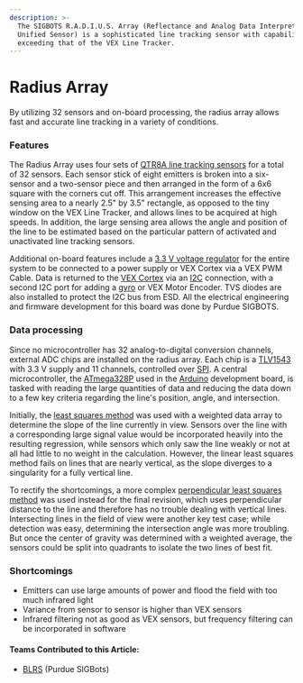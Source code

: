 ```yaml
---
description: >-
  The SIGBOTS R.A.D.I.U.S. Array (Reflectance and Analog Data Interpretation
  Unified Sensor) is a sophisticated line tracking sensor with capabilities
  exceeding that of the VEX Line Tracker.
---
```


# Radius Array

By utilizing 32 sensors and on-board processing, the radius array allows fast and accurate line tracking in a variety of conditions.

### Features

The Radius Array uses four sets of [QTR8A line tracking sensors](https://www.pololu.com/product/960) for a total of 32 sensors. Each sensor stick of eight emitters is broken into a six-sensor and a two-sensor piece and then arranged in the form of a 6x6 square with the corners cut off. This arrangement increases the effective sensing area to a nearly 2.5" by 3.5" rectangle, as opposed to the tiny window on the VEX Line Tracker, and allows lines to be acquired at high speeds. In addition, the large sensing area allows the angle and position of the line to be estimated based on the particular pattern of activated and unactivated line tracking sensors.

Additional on-board features include a [3.3 V voltage regulator](https://www.ti.com/product/LM2937) for the entire system to be connected to a power supply or VEX Cortex via a VEX PWM Cable. Data is returned to the [VEX Cortex](vex-electronics/vex-cortex.md) via an [I2C](i2c.md) connection, with a second I2C port for adding a [gyro](vex-sensors/gyroscope.md) or VEX Motor Encoder. TVS diodes are also installed to protect the I2C bus from ESD. All the electrical engineering and firmware development for this board was done by Purdue SIGBOTS.

### Data processing

Since no microcontroller has 32 analog-to-digital conversion channels, external ADC chips are installed on the radius array. Each chip is a [TLV1543](https://www.ti.com/product/TLV1543) with 3.3 V supply and 11 channels, controlled over [SPI](spi.md). A central microcontroller, the [ATmega328P](https://www.microchip.com/wwwproducts/en/atmega328p) used in the [Arduino](external-boards/arduino.md) development board, is tasked with reading the large quantities of data and reducing the data down to a few key criteria regarding the line's position, angle, and intersection.

Initially, the [least squares method](https://mathworld.wolfram.com/LeastSquaresFitting.html) was used with a weighted data array to determine the slope of the line currently in view. Sensors over the line with a corresponding large signal value would be incorporated heavily into the resulting regression, while sensors which only saw the line weakly or not at all had little to no weight in the calculation. However, the linear least squares method fails on lines that are nearly vertical, as the slope diverges to a singularity for a fully vertical line.

To rectify the shortcomings, a more complex [perpendicular least squares method](https://mathworld.wolfram.com/LeastSquaresFittingPerpendicularOffsets.html) was used instead for the final revision, which uses perpendicular distance to the line and therefore has no trouble dealing with vertical lines. Intersecting lines in the field of view were another key test case; while detection was easy, determining the intersection angle was more troubling. But once the center of gravity was determined with a weighted average, the sensors could be split into quadrants to isolate the two lines of best fit.

### Shortcomings

* Emitters can use large amounts of power and flood the field with too much infrared light
* Variance from sensor to sensor is higher than VEX sensors
* Infrared filtering not as good as VEX sensors, but frequency filtering can be incorporated in software



#### Teams Contributed to this Article:

* [BLRS](https://purduesigbots.com/) \(Purdue SIGBots\)

